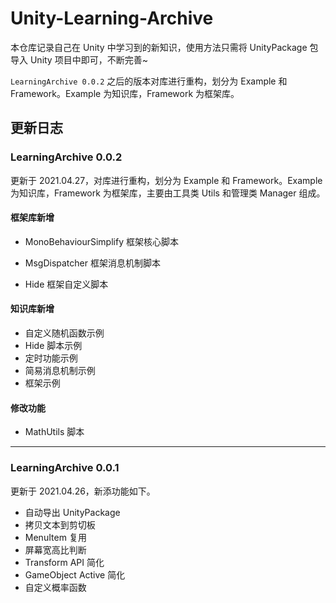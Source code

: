 # Unity-Learning-Archive

本仓库记录自己在 Unity 中学习到的新知识，使用方法只需将 UnityPackage 包导入 Unity 项目中即可，不断完善~

`LearningArchive 0.0.2` 之后的版本对库进行重构，划分为 Example 和 Framework。Example 为知识库，Framework 为框架库。

## 更新日志

### LearningArchive 0.0.2

更新于 2021.04.27，对库进行重构，划分为 Example 和 Framework。Example 为知识库，Framework 为框架库，主要由工具类 Utils 和管理类 Manager 组成。

#### 框架库新增

- MonoBehaviourSimplify 框架核心脚本

- MsgDispatcher 框架消息机制脚本

- Hide 框架自定义脚本

#### 知识库新增

- 自定义随机函数示例
- Hide 脚本示例
- 定时功能示例
- 简易消息机制示例
- 框架示例

#### 修改功能

- MathUtils 脚本

---

### LearningArchive 0.0.1

更新于 2021.04.26，新添功能如下。

- 自动导出 UnityPackage
- 拷贝文本到剪切板
- MenuItem 复用
- 屏幕宽高比判断
- Transform API 简化
- GameObject Active 简化
- 自定义概率函数